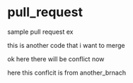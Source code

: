 # pull_request

sample pull request ex

this is another code that i want to merge


ok here there will be conflict now

here this conflcit is from another_brnach
